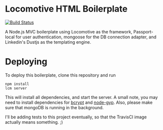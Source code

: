 Locomotive HTML Boilerplate
===========================

[![Build Status](https://travis-ci.org/bacongobbler/nodejs-locomotive-boilerplate.png?branch=master)](https://travis-ci.org/bacongobbler/nodejs-locomotive-boilerplate)

A Node.js MVC boilerplate using Locomotive as the framework, Passport-local for user authentication, mongoose for the DB connection adapter, and Linkedin's Dustjs as the templating engine.

# Deploying

To deploy this boilerplate, clone this repository and run

    npm install
    lcm server

This will install all dependencies, and start the server. A small note, you may need to install dependencies for [bcrypt](https://github.com/TooTallNate/node.bcrypt.js) and
[node-gyp](https://github.com/TooTallNate/node-gyp). Also, please make sure that mongoDB is running in the background.

I'll be adding tests to this project eventually, so that the TravisCI image actually means something. ;)
